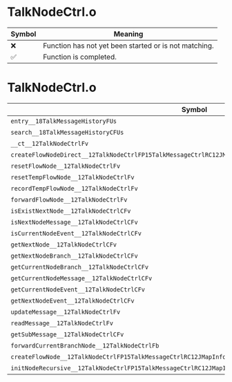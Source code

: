# TalkNodeCtrl.o
| Symbol | Meaning 
| ------------- | ------------- 
| :x: | Function has not yet been started or is not matching. 
| :white_check_mark: | Function is completed. 


# TalkNodeCtrl.o
| Symbol | Decompiled? |
| ------------- | ------------- |
| `entry__18TalkMessageHistoryFUs` | :x: |
| `search__18TalkMessageHistoryCFUs` | :x: |
| `__ct__12TalkNodeCtrlFv` | :x: |
| `createFlowNodeDirect__12TalkNodeCtrlFP15TalkMessageCtrlRC12JMapInfoIterPCcPP15ActorCameraInfo` | :x: |
| `resetFlowNode__12TalkNodeCtrlFv` | :x: |
| `resetTempFlowNode__12TalkNodeCtrlFv` | :x: |
| `recordTempFlowNode__12TalkNodeCtrlFv` | :x: |
| `forwardFlowNode__12TalkNodeCtrlFv` | :x: |
| `isExistNextNode__12TalkNodeCtrlCFv` | :white_check_mark: |
| `isNextNodeMessage__12TalkNodeCtrlCFv` | :white_check_mark: |
| `isCurrentNodeEvent__12TalkNodeCtrlCFv` | :white_check_mark: |
| `getNextNode__12TalkNodeCtrlCFv` | :x: |
| `getNextNodeBranch__12TalkNodeCtrlCFv` | :white_check_mark: |
| `getCurrentNodeBranch__12TalkNodeCtrlCFv` | :white_check_mark: |
| `getCurrentNodeMessage__12TalkNodeCtrlCFv` | :white_check_mark: |
| `getCurrentNodeEvent__12TalkNodeCtrlCFv` | :white_check_mark: |
| `getNextNodeEvent__12TalkNodeCtrlCFv` | :white_check_mark: |
| `updateMessage__12TalkNodeCtrlFv` | :x: |
| `readMessage__12TalkNodeCtrlFv` | :x: |
| `getSubMessage__12TalkNodeCtrlCFv` | :x: |
| `forwardCurrentBranchNode__12TalkNodeCtrlFb` | :x: |
| `createFlowNode__12TalkNodeCtrlFP15TalkMessageCtrlRC12JMapInfoIterPCcPP15ActorCameraInfo` | :x: |
| `initNodeRecursive__12TalkNodeCtrlFP15TalkMessageCtrlRC12JMapInfoIterP15ActorCameraInfoP15RecursiveHelper` | :x: |
